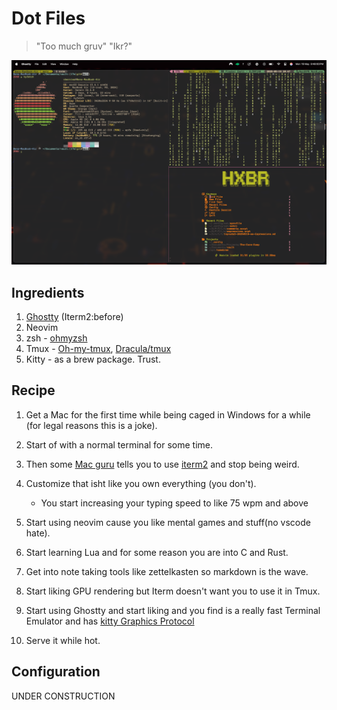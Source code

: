 # Dot Files

> "Too much gruv" "Ikr?"

![Mac-Ricing](/assets/mac-ricing-4.png)

## Ingredients

1. [Ghostty](https://ghostty.org/) (Iterm2:before)
2. Neovim
3. zsh - [ohmyzsh](https://ohmyz.sh/)
4. Tmux - [Oh-my-tmux](https://github.com/gpakosz/.tmux), [Dracula/tmux](https://github.com/dracula/tmux)
5. Kitty - as a brew package. Trust.

## Recipe

1. Get a Mac for the first time while being caged in Windows for a while (for legal reasons this is a joke).
2. Start of with a normal terminal for some time.
3. Then some [Mac guru](https://github.com/mosesokemwa) tells you to use [iterm2](https://iterm2.com/) and stop being weird.
4. Customize that isht like you own everything (you don't).

   - You start increasing your typing speed to like 75 wpm and above

5. Start using neovim cause you like mental games and stuff(no vscode hate).
6. Start learning Lua and for some reason you are into C and Rust.
7. Get into note taking tools like zettelkasten so markdown is the wave.
8. Start liking GPU rendering but Iterm doesn't want you to use it in Tmux.
9. Start using Ghostty and start liking and you find is a really fast Terminal Emulator and has [kitty Graphics Protocol](https://sw.kovidgoyal.net/kitty/graphics-protocol/)
10. Serve it while hot.

## Configuration

UNDER CONSTRUCTION
